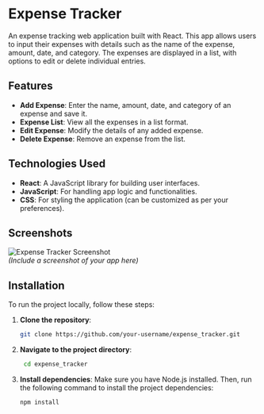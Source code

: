 # Expense Tracker
 
An expense tracking web application built with React. This app allows users to input their expenses with details such as the name of the expense, amount, date, and category. The expenses are displayed in a list, with options to edit or delete individual entries.

## Features

- **Add Expense**: Enter the name, amount, date, and category of an expense and save it.
- **Expense List**: View all the expenses in a list format.
- **Edit Expense**: Modify the details of any added expense.
- **Delete Expense**: Remove an expense from the list.

## Technologies Used

- **React**: A JavaScript library for building user interfaces.
- **JavaScript**: For handling app logic and functionalities.
- **CSS**: For styling the application (can be customized as per your preferences).

## Screenshots

![Expense Tracker Screenshot](/screenshot1.png)  
*(Include a screenshot of your app here)*

## Installation

To run the project locally, follow these steps:

1. **Clone the repository**:
   ```bash
   git clone https://github.com/your-username/expense_tracker.git
   
2. **Navigate to the project directory**:
    ```bash
     cd expense_tracker
3. **Install dependencies**:
   Make sure you have Node.js installed. Then, run the following command to install the project dependencies:
   ```bash
   npm install
